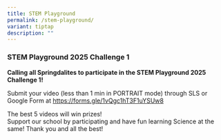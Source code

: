 ```yaml
---
title: STEM Playground
permalink: /stem-playground/
variant: tiptap
description: ""
---
```

<h3>STEM Playground 2025 Challenge 1</h3>
<p><strong>Calling all Springdalites to participate in the STEM Playground 2025 Challenge 1!</strong>
</p>
<p>Submit your video (less than 1 min in PORTRAIT mode) through SLS or Google
Form at <a href="https://forms.gle/1vQgc1hT3F1uYSUw8" rel="noopener noreferrer nofollow" target="_blank">https://forms.gle/1vQgc1hT3F1uYSUw8</a> 
</p>
<p>The best 5 videos will win prizes!
<br>Support our school by participating and have fun learning Science at the
same! Thank you and all the best!</p>